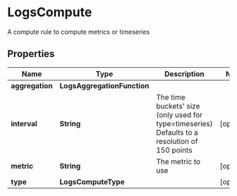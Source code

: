 # LogsCompute

A compute rule to compute metrics or timeseries

## Properties

| Name            | Type                        | Description                                                                                            | Notes      |
| --------------- | --------------------------- | ------------------------------------------------------------------------------------------------------ | ---------- |
| **aggregation** | **LogsAggregationFunction** |                                                                                                        |
| **interval**    | **String**                  | The time buckets&#39; size (only used for type&#x3D;timeseries) Defaults to a resolution of 150 points | [optional] |
| **metric**      | **String**                  | The metric to use                                                                                      | [optional] |
| **type**        | **LogsComputeType**         |                                                                                                        | [optional] |
